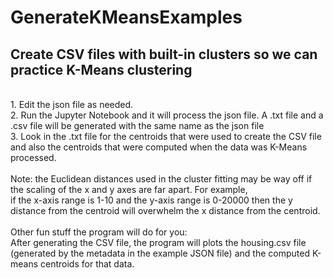# GenerateKMeansExamples
<h2>Create CSV files with built-in clusters so we can practice K-Means clustering</h2></br>
1. Edit the json file as needed.</br>
2. Run the Jupyter Notebook and it will process the json file. A .txt file and a .csv file will be generated with the same name as the json file </br>
3. Look in the .txt file for the centroids that were used to create the CSV file and also the centroids that were computed when the data was K-Means processed.
 </br>
 </br>
 Note: the Euclidean distances used in the cluster fitting may be way off if the scaling of the x and y axes are far apart. For example, </br>
 if the x-axis range is 1-10 and the y-axis range is 0-20000 then the y distance from the centroid will overwhelm the x distance from the centroid.</br>
 </br>
Other fun stuff the program will do for you: </br>
After generating the CSV file, the program will plots the housing.csv file (generated by the metadata in the example JSON file) and the computed K-means centroids for that data.</br>


